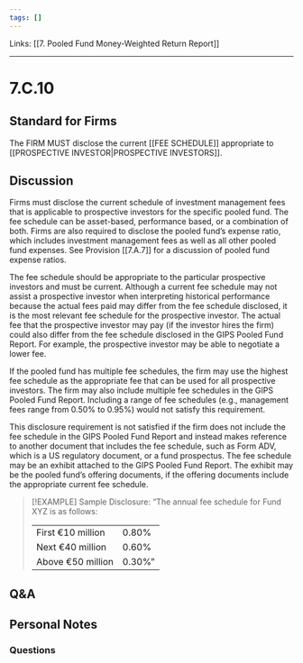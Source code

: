 ```yaml
---
tags: []
---
```

Links: [[7. Pooled Fund Money-Weighted Return Report]]
___
# 7.C.10
## Standard for Firms
The FIRM MUST disclose the current [[FEE SCHEDULE]] appropriate to [[PROSPECTIVE INVESTOR|PROSPECTIVE INVESTORS]].
## Discussion
Firms must disclose the current schedule of investment management fees that is applicable to prospective investors for the specific pooled fund. The fee schedule can be asset-based, performance based, or a combination of both. Firms are also required to disclose the pooled fund’s expense ratio, which includes investment management fees as well as all other pooled fund expenses. See Provision [[7.A.7]] for a discussion of pooled fund expense ratios.

The fee schedule should be appropriate to the particular prospective investors and must be current. Although a current fee schedule may not assist a prospective investor when interpreting historical performance because the actual fees paid may differ from the fee schedule disclosed, it is the most relevant fee schedule for the prospective investor. The actual fee that the prospective investor may pay (if the investor hires the firm) could also differ from the fee schedule disclosed in the GIPS Pooled Fund Report. For example, the prospective investor may be able to negotiate a lower fee.

If the pooled fund has multiple fee schedules, the firm may use the highest fee schedule as the appropriate fee that can be used for all prospective investors. The firm may also include multiple fee schedules in the GIPS Pooled Fund Report. Including a range of fee schedules (e.g., management fees range from 0.50% to 0.95%) would not satisfy this requirement.

This disclosure requirement is not satisfied if the firm does not include the fee schedule in the GIPS Pooled Fund Report and instead makes reference to another document that includes the fee schedule, such as Form ADV, which is a US regulatory document, or a fund prospectus. The fee schedule may be an exhibit attached to the GIPS Pooled Fund Report. The exhibit may be the pooled fund’s offering documents, if the offering documents include the appropriate current fee schedule.

> [!EXAMPLE] Sample Disclosure:
> “The annual fee schedule for Fund XYZ is as follows:
> 
> |   |   |
> |---|---|
> |First €10 million|0.80%|
> |Next €40 million|0.60%|
> |Above €50 million|0.30%”|

## Q&A

## Personal Notes

### Questions